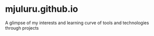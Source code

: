 # mjuluru.github.io
A glimpse of my interests and learning curve of tools and technologies through projects
